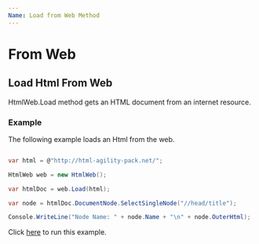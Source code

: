 ```yaml
---
Name: Load from Web Method
---
```


# From Web

## Load Html From Web

HtmlWeb.Load method gets an HTML document from an internet resource.

### Example

The following example loads an Html from the web.

```csharp

var html = @"http://html-agility-pack.net/";

HtmlWeb web = new HtmlWeb();

var htmlDoc = web.Load(html);

var node = htmlDoc.DocumentNode.SelectSingleNode("//head/title");

Console.WriteLine("Node Name: " + node.Name + "\n" + node.OuterHtml);

```

Click [here](https://dotnetfiddle.net/Vtwi7g) to run this example.
